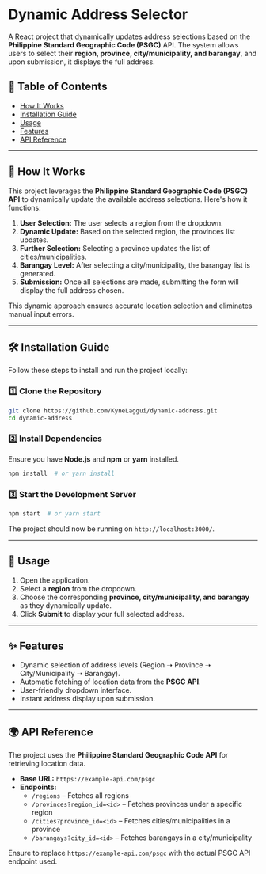 # Dynamic Address Selector

A React project that dynamically updates address selections based on the **Philippine Standard Geographic Code (PSGC)** API. The system allows users to select their **region, province, city/municipality, and barangay**, and upon submission, it displays the full address.

## 📌 Table of Contents

- [How It Works](#how-it-works)
- [Installation Guide](#installation-guide)
- [Usage](#usage)
- [Features](#features)
- [API Reference](#api-reference)

---

## 🚀 How It Works

This project leverages the **Philippine Standard Geographic Code (PSGC) API** to dynamically update the available address selections. Here's how it functions:

1. **User Selection:** The user selects a region from the dropdown.
2. **Dynamic Update:** Based on the selected region, the provinces list updates.
3. **Further Selection:** Selecting a province updates the list of cities/municipalities.
4. **Barangay Level:** After selecting a city/municipality, the barangay list is generated.
5. **Submission:** Once all selections are made, submitting the form will display the full address chosen.

This dynamic approach ensures accurate location selection and eliminates manual input errors.

---

## 🛠 Installation Guide

Follow these steps to install and run the project locally:

### 1️⃣ Clone the Repository

```sh
git clone https://github.com/KyneLaggui/dynamic-address.git
cd dynamic-address
```

### 2️⃣ Install Dependencies

Ensure you have **Node.js** and **npm** or **yarn** installed.

```sh
npm install  # or yarn install
```

### 3️⃣ Start the Development Server

```sh
npm start  # or yarn start
```

The project should now be running on `http://localhost:3000/`.

---

## 📌 Usage

1. Open the application.
2. Select a **region** from the dropdown.
3. Choose the corresponding **province, city/municipality, and barangay** as they dynamically update.
4. Click **Submit** to display your full selected address.

---

## ✨ Features

- Dynamic selection of address levels (Region ➝ Province ➝ City/Municipality ➝ Barangay).
- Automatic fetching of location data from the **PSGC API**.
- User-friendly dropdown interface.
- Instant address display upon submission.

---

## 🌍 API Reference

The project uses the **Philippine Standard Geographic Code API** for retrieving location data.

- **Base URL:** `https://example-api.com/psgc`
- **Endpoints:**
  - `/regions` – Fetches all regions
  - `/provinces?region_id=<id>` – Fetches provinces under a specific region
  - `/cities?province_id=<id>` – Fetches cities/municipalities in a province
  - `/barangays?city_id=<id>` – Fetches barangays in a city/municipality

Ensure to replace `https://example-api.com/psgc` with the actual PSGC API endpoint used.
